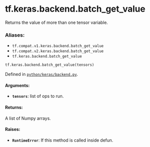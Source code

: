 <div itemscope itemtype="http://developers.google.com/ReferenceObject">
<meta itemprop="name" content="tf.keras.backend.batch_get_value" />
<meta itemprop="path" content="Stable" />
</div>

# tf.keras.backend.batch_get_value

Returns the value of more than one tensor variable.

### Aliases:

* `tf.compat.v1.keras.backend.batch_get_value`
* `tf.compat.v2.keras.backend.batch_get_value`
* `tf.keras.backend.batch_get_value`

``` python
tf.keras.backend.batch_get_value(tensors)
```



Defined in [`python/keras/backend.py`](/code/stable/tensorflow/python/keras/backend.py).

<!-- Placeholder for "Used in" -->


#### Arguments:


* <b>`tensors`</b>: list of ops to run.


#### Returns:

A list of Numpy arrays.



#### Raises:


* <b>`RuntimeError`</b>: If this method is called inside defun.